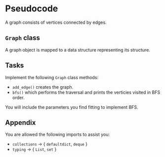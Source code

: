 # Pseudocode

A graph consists of vertices connected by edges.

## `Graph` class

A graph object is mapped to a data structure representing its structure.

## Tasks

Implement the following `Graph` class methods:

- `add_edge()` creates the graph.
- `bfs()` which performs the traversal and prints the verticies visited in BFS order.

You will include the parameters you find fitting to implement BFS.

## Appendix

You are allowed the following imports to assist you:

- `collections` -> { `defaultdict`, `deque` }
- `typing` -> { `List`, `set` }
